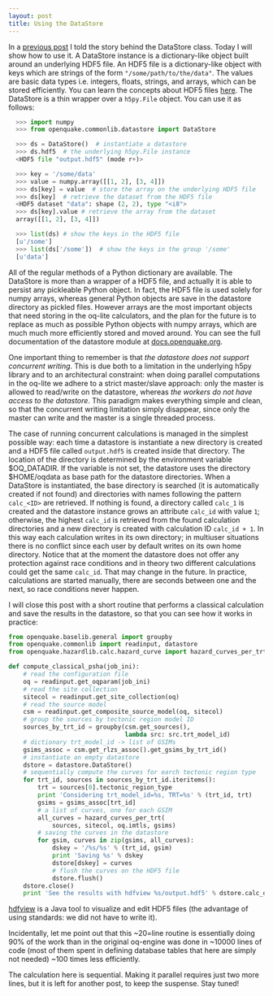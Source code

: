 ```yaml
---
layout: post
title: Using the DataStore
---
```


In a [previous post](/2015/06/14/introducing-the-datastore) I told the story
behind the DataStore class. Today I will show how to use it.
A DataStore instance is a dictionary-like object built around
an underlying HDF5 file. An HDF5 file is a dictionary-like object
with keys which are strings of the form `"/some/path/to/the/data"`.
The values are basic data types i.e. integers, floats,
strings, and arrays, which can be stored efficiently.
You can learn the concepts about HDF5
files [here](http://docs.h5py.org/en/latest/). The DataStore
is a thin wrapper over a `h5py.File` object.
You can use it as follows:

```python
  >>> import numpy
  >>> from openquake.commonlib.datastore import DataStore

  >>> ds = DataStore()  # instantiate a datastore
  >>> ds.hdf5  # the underlying h5py.File instance
  <HDF5 file "output.hdf5" (mode r+)>

  >>> key = '/some/data'
  >>> value = numpy.array([[1, 2], [3, 4]])
  >>> ds[key] = value  # store the array on the underlying HDF5 file
  >>> ds[key]  # retrieve the dataset from the HDF5 file
  <HDF5 dataset "data": shape (2, 2), type "<i8">
  >>> ds[key].value # retrieve the array from the dataset
  array([[1, 2], [3, 4]])

  >>> list(ds) # show the keys in the HDF5 file
  [u'/some']
  >>> list(ds['/some'])  # show the keys in the group '/some'
  [u'data']
```

All of the regular methods of a Python dictionary are available. The
DataStore is more than a wrapper of a HDF5 file, and actually it is
able to persist any pickleable Python object. In fact, the HDF5
file is used solely for numpy arrays, whereas general Python objects
are save in the datastore directory as pickled files. However arrays are the most
important objects that need storing in the oq-lite calculators, and the plan
for the future is to replace as much as possible Python objects with numpy
arrays, which are much much more efficiently stored and moved around.
You can see the full documentation of the datastore module at
[docs.openquake.org](http://docs.openquake.org/oq-risklib/master/openquake.commonlib.html#module-openquake.commonlib.datastore).

One important thing to remember is that *the datastore does not support
concurrent writing*. This is due both to a limitation in the underlying
h5py library and to an architectural constraint: when doing parallel
computations in the oq-lite we adhere to a strict
master/slave approach: only the master is allowed to read/write
on the datastore, whereas *the workers do not have access
to the datastore*. This paradigm makes everything simple and clean,
so that the concurrent writing limitation simply disappear, since
only the master can write and the master is a single threaded process.

The case of running concurrent calculations is managed in the simplest
possible way: each time a datastore is instantiate a new directory is
created and a HDF5 file called `output.hdf5` is created
inside that directory. The location of the directory
is determined by the environment variable $OQ_DATADIR. If the variable
is not set, the datastore uses the directory $HOME/oqdata as base
path for the datastore directories. When a DataStore is instantiated,
the base directory is searched (it is automatically created if not found)
and directories with names following the pattern `calc_<ID>` are retrieved.
If nothing is found, a directory called `calc_1` is created
and the datastore instance grows an attribute `calc_id` with value `1`;
otherwise, the highest `calc_id` is retrieved from the found calculation
directories and a new directory is created with calculation ID
`calc_id + 1`. In this way each calculation writes in its own directory;
in multiuser situations there is no conflict since each user by default
writes on its own home directory. Notice that at the moment the datastore
does not offer any protection against race conditions and in theory 
two different calculations could get the same `calc_id`. That may change
in the future. In practice, calculations are started manually, there
are seconds between one and the next, so race conditions never
happen.

I will close this post with a short routine that performs a classical
calculation and save the results in the datastore, so that you can
see how it works in practice:

```python
from openquake.baselib.general import groupby
from openquake.commonlib import readinput, datastore
from openquake.hazardlib.calc.hazard_curve import hazard_curves_per_trt

def compute_classical_psha(job_ini):
    # read the configuration file
    oq = readinput.get_oqparam(job_ini)
    # read the site collection
    sitecol = readinput.get_site_collection(oq)
    # read the source model
    csm = readinput.get_composite_source_model(oq, sitecol)
    # group the sources by tectonic region model ID
    sources_by_trt_id = groupby(csm.get_sources(),
                                lambda src: src.trt_model_id)
    # dictionary trt_model_id -> list of GSIMs
    gsims_assoc = csm.get_rlzs_assoc().get_gsims_by_trt_id()
    # instantiate an empty datastore
    dstore = datastore.DataStore()
    # sequentially compute the curves for earch tectonic region type
    for trt_id, sources in sources_by_trt_id.iteritems():
        trt = sources[0].tectonic_region_type
        print 'Considering trt_model_id=%s, TRT=%s' % (trt_id, trt)
        gsims = gsims_assoc[trt_id]
        # a list of curves, one for each GSIM
        all_curves = hazard_curves_per_trt(
            sources, sitecol, oq.imtls, gsims)
        # saving the curves in the datastore
        for gsim, curves in zip(gsims, all_curves):
            dskey = '/%s/%s' % (trt_id, gsim)
            print 'Saving %s' % dskey
            dstore[dskey] = curves
            # flush the curves on the HDF5 file
            dstore.flush()
    dstore.close()
    print 'See the results with hdfview %s/output.hdf5' % dstore.calc_dir
```

[hdfview](https://www.hdfgroup.org/products/java/hdfview/) is a Java
tool to visualize and edit HDF5 files (the advantage of using
standards: we did not have to write it).

Incidentally, let me point out that this ~20=line routine is
essentially doing 90% of the work than in the original oq-engine was
done in ~10000 lines of code (most of them spent in defining database
tables that here are simply not needed) ~100 times less efficiently.

The calculation here is sequential. Making it parallel requires just
two more lines, but it is left for another post, to keep the
suspense. Stay tuned!
